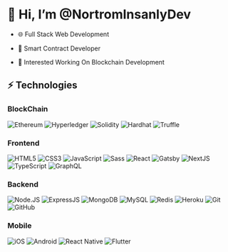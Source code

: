 # 👋 Hi, I’m @NortromInsanlyDev

- 🌐 Full Stack Web Development

- 🔗 Smart Contract Developer

- 🙂 Interested Working On Blockchain Development


## ⚡ Technologies

### BlockChain
![Ethereum](https://ethereum.org/static/a110735dade3f354a46fc2446cd52476/db4de/eth-home-icon.webp)
![Hyperledger](https://img.shields.io/badge/-Hyperledger-2F3134?style=flat-square&logo=solidity&logoColor=white)
![Solidity](https://img.shields.io/badge/-Solidity-363636?style=flat-square&logo=solidity&logoColor=white)
![Hardhat](https://hardhat.org/favicon-32x32.png)
![Truffle](https://trufflesuite.com/assets/favicon-32x32.png)


### Frontend
![HTML5](https://img.shields.io/badge/-HTML5-E34F26?style=flat-square&logo=html5&logoColor=white)
![CSS3](https://img.shields.io/badge/-CSS3-1572B6?style=flat-square&logo=css3)
![JavaScript](https://img.shields.io/badge/-JavaScript-F7DF1E?style=flat-square&logo=javascript&logoColor=black)
![Sass](https://img.shields.io/badge/-Sass-CC6699?style=flat-square&logo=sass&logoColor=white)
![React](https://img.shields.io/badge/-React-61DAFB?style=flat-square&logo=react&logoColor=white)
![Gatsby](https://img.shields.io/badge/-Gatsby-663399?style=flat-square&logo=gatsby)
![NextJS](https://img.shields.io/badge/-Next.JS-000000?style=flat-square&logo=next-dot-js)
![TypeScript](https://img.shields.io/badge/-TypeScript-3178C6?style=flat-square&logo=typescript&logoColor=white)
![GraphQL](https://img.shields.io/badge/-GraphQL-E10098?style=flat-square&logo=graphql&logoColor=white)


### Backend
![Node.JS](https://img.shields.io/badge/-Node.JS-339933?style=flat-square&logo=node-dot-js&logoColor=white)
![ExpressJS](https://img.shields.io/badge/-Express.JS-000000?style=flat-square&logo=Express)
![MongoDB](https://img.shields.io/badge/-MongoDB-47A248?style=flat-square&logo=mongodb&logoColor=white)
![MySQL](https://img.shields.io/badge/-MySQL-4479A1?style=flat-square&logo=mysql&logoColor=white)
![Redis](https://img.shields.io/badge/-Redis-DC382D?style=flat-square&logo=Redis&logoColor=white)
![Heroku](https://img.shields.io/badge/-Heroku-430098?style=flat-square&logo=heroku)
![Git](https://img.shields.io/badge/-Git-F05032?style=flat-square&logo=git&logoColor=white)
![GitHub](https://img.shields.io/badge/-GitHub-181717?style=flat-square&logo=github)

### Mobile
![iOS](https://img.shields.io/badge/-ios-181717?style=flat-square&logo=apple)
![Android](https://img.shields.io/badge/-Android-3DDC84?style=flat-square&logo=android&logoColor=white)
![React Native](https://img.shields.io/badge/-ReactNative-61DAFB?style=flat-square&logo=react&logoColor=white)
![Flutter](https://img.shields.io/badge/-Flutter-02569B?style=flat-square&logo=react&logoColor=white)
